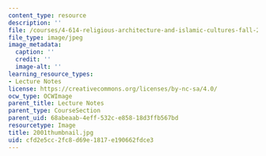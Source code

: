 ```yaml
---
content_type: resource
description: ''
file: /courses/4-614-religious-architecture-and-islamic-cultures-fall-2002/cfd2e5cc2fc8d69e1817e190662fdce3_2001thumbnail.jpg
file_type: image/jpeg
image_metadata:
  caption: ''
  credit: ''
  image-alt: ''
learning_resource_types:
- Lecture Notes
license: https://creativecommons.org/licenses/by-nc-sa/4.0/
ocw_type: OCWImage
parent_title: Lecture Notes
parent_type: CourseSection
parent_uid: 68abeaab-4eff-532c-e858-18d3ffb567bd
resourcetype: Image
title: 2001thumbnail.jpg
uid: cfd2e5cc-2fc8-d69e-1817-e190662fdce3
---
```

